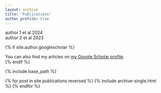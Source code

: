 ```yaml
---
layout: archive
title: "Publications"
author_profile: true
---
```

author 1 et al 2024  
author 2 et al 2023


{% if site.author.googlescholar %}
  <div class="wordwrap">You can also find my articles on <a href="{{site.author.googlescholar}}">my Google Scholar profile</a>.</div>
{% endif %}

{% include base_path %}

{% for post in site.publications reversed %}
  {% include archive-single.html %}
{% endfor %}
